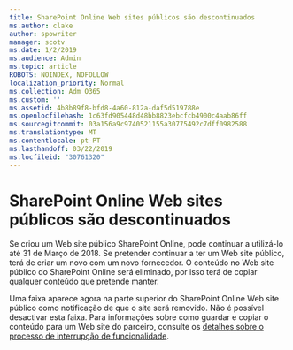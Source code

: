 ```yaml
---
title: SharePoint Online Web sites públicos são descontinuados
ms.author: clake
author: spowriter
manager: scotv
ms.date: 1/2/2019
ms.audience: Admin
ms.topic: article
ROBOTS: NOINDEX, NOFOLLOW
localization_priority: Normal
ms.collection: Adm_O365
ms.custom: ''
ms.assetid: 4b8b89f8-bfd8-4a60-812a-daf5d519788e
ms.openlocfilehash: 1c63fd905448d48bb8823ebcfcb4900c4aab86ff
ms.sourcegitcommit: 03a156a9c9740521155a30775492c7dff0982588
ms.translationtype: MT
ms.contentlocale: pt-PT
ms.lasthandoff: 03/22/2019
ms.locfileid: "30761320"
---
```

# <a name="sharepoint-online-public-websites-are-being-discontinued"></a>SharePoint Online Web sites públicos são descontinuados

Se criou um Web site público SharePoint Online, pode continuar a utilizá-lo até 31 de Março de 2018. Se pretender continuar a ter um Web site público, terá de criar um novo com um novo fornecedor. O conteúdo no Web site público do SharePoint Online será eliminado, por isso terá de copiar qualquer conteúdo que pretende manter.
  
Uma faixa aparece agora na parte superior do SharePoint Online Web site público como notificação de que o site será removido. Não é possível desactivar esta faixa. Para informações sobre como guardar e copiar o conteúdo para um Web site do parceiro, consulte os [detalhes sobre o processo de interrupção de funcionalidade](https://go.microsoft.com/fwlink/?linkid=866980). 
  

